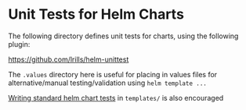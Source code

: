# Unit Tests for Helm Charts

The following directory defines unit tests for charts, using the following plugin:

https://github.com/lrills/helm-unittest

The `.values` directory here is useful for placing in values files for alternative/manual testing/validation using `helm template ...`

[Writing standard helm chart tests](https://github.com/helm/helm/blob/master/docs/chart_tests.md) in `templates/` is also encouraged
